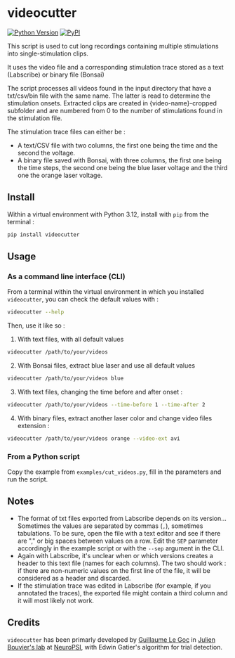 # videocutter

[![Python Version](https://img.shields.io/pypi/pyversions/videocutter.svg)](https://pypi.org/project/videocutter)
[![PyPI](https://img.shields.io/pypi/v/videocutter.svg)](https://pypi.org/project/videocutter/)

This script is used to cut long recordings containing multiple stimulations into single-stimulation clips.

It uses the video file and a corresponding stimulation trace stored as a text (Labscribe) or binary file (Bonsai)

The script processes all videos found in the input directory that have a txt/csv/bin file with the same name. The latter is read to determine the stimulation onsets. Extracted clips are created in {video-name}-cropped subfolder and are numbered from 0 to the number of stimulations found in the stimulation file.

The stimulation trace files can either be :
- A text/CSV file with two columns, the first one being the time and the second the voltage.
- A binary file saved with Bonsai, with three columns, the first one being the time steps, the second one being the blue laser voltage and the third one the orange laser voltage.

## Install
Within a virtual environment with Python 3.12, install with `pip` from the terminal :  
```bash
pip install videocutter
```

## Usage
### As a command line interface (CLI)
From a terminal within the virtual environment in which you installed `videocutter`, you can check the default values with :
```bash
videocutter --help
```
Then, use it like so :
1. With text files, with all default values
```bash
videocutter /path/to/your/videos
```
2. With Bonsai files, extract blue laser and use all default values
```bash
videocutter /path/to/your/videos blue
```
3. With text files, changing the time before and after onset :
```bash
videocutter /path/to/your/videos --time-before 1 --time-after 2
```
4. With binary files, extract another laser color and change video files extension :
```bash
videocutter /path/to/your/videos orange --video-ext avi
```

### From a Python script
Copy the example from `examples/cut_videos.py`, fill in the parameters and run the script.

## Notes
- The format of txt files exported from Labscribe depends on its version... Sometimes the values are separated by commas (`,`), sometimes tabulations. To be sure, open the file with a text editor and see if there are "," or big spaces between values on a row. Edit the `SEP` parameter accordingly in the example script or with the `--sep` argument in the CLI.
- Again with Labscribe, it's unclear when or which versions creates a header to this text file (names for each columns). The two should work : if there are non-numeric values on the first line of the file, it will be considered as a header and discarded.
- If the stimulation trace was edited in Labscribe (for example, if you annotated the traces), the exported file might contain a third column and it will most likely not work.

## Credits
`videocutter` has been primarly developed by [Guillaume Le Goc](https://legoc.fr) in [Julien Bouvier's lab](https://www.bouvier-lab.com/) at [NeuroPSI](https://neuropsi.cnrs.fr/), with Edwin Gatier's algorithm for trial detection.